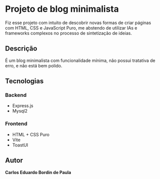 # Projeto de blog minimalista
Fiz esse projeto com intuito de descobrir novas formas de criar páginas com HTML, CSS e JavaScript Puro, me abstendo de utilizar IAs e frameworks complexos no processo de sintetização de ideias.

## Descrição
É um blog minimalista com funcionalidade mínima, não possui tratativa de erro, e não está bem polido.

## Tecnologias
### Backend
- Express.js
- Mysql2

### Frontend
- HTML + CSS Puro
- Vite
- ToastUI

## Autor
**Carlos Eduardo Bordin de Paula**
